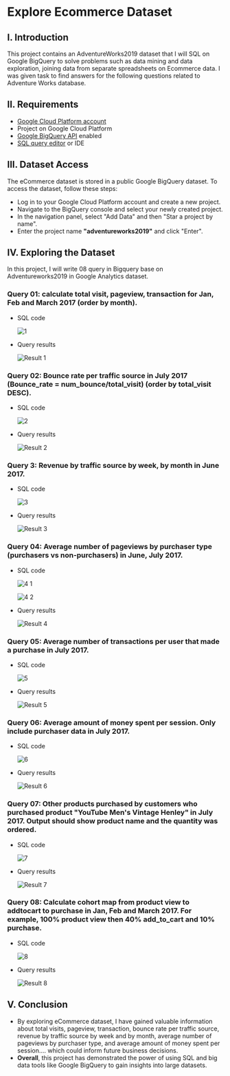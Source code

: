 # Explore Ecommerce Dataset

## **I. Introduction**

This project contains an AdventureWorks2019 dataset that I will SQL on Google BigQuery to solve problems such as data mining and data exploration, joining data from separate spreadsheets on Ecommerce data. I was given task to find answers for the following questions related to Adventure Works database.

## **II. Requirements**

- [Google Cloud Platform account](https://cloud.google.com/)
- Project on Google Cloud Platform
- [Google BigQuery API](https://cloud.google.com/bigquery/docs/enable-transfer-service#:~:text=Enable%20the%20BigQuery%20Data%20Transfer%20Service,-Before%20you%20can&text=Open%20the%20BigQuery%20Data%20Transfer,Click%20the%20ENABLE%20button.) enabled
- [SQL query editor](https://cloud.google.com/monitoring/mql/query-editor) or IDE

## **III. Dataset Access**

The eCommerce dataset is stored in a public Google BigQuery dataset. To access the dataset, follow these steps:

- Log in to your Google Cloud Platform account and create a new project.
- Navigate to the BigQuery console and select your newly created project.
- In the navigation panel, select "Add Data" and then "Star a project by name".
- Enter the project name **"adventureworks2019"** and click "Enter".

## **IV. Exploring the Dataset**

In this project, I will write 08 query in Bigquery base on Adventureworks2019 in Google Analytics dataset. 

### **Query 01: calculate total visit, pageview, transaction for Jan, Feb and March 2017 (order by month).** 

- SQL code

  ![1](https://github.com/user-attachments/assets/446dcb48-b8be-49f6-841e-55b61ca635e8) 

- Query results

  ![Result 1](https://github.com/user-attachments/assets/64c0961d-6deb-435c-9274-5367e2eb58ee)

### **Query 02: Bounce rate per traffic source in July 2017 (Bounce_rate = num_bounce/total_visit) (order by total_visit DESC).** 

- SQL code

  ![2](https://github.com/user-attachments/assets/657eca34-d8d1-4ea3-be25-6e79dd693847)

- Query results

  ![Result 2](https://github.com/user-attachments/assets/0ab8adc9-f1c3-4cea-819a-9d95a67bb763)

### **Query 3: Revenue by traffic source by week, by month in June 2017.** 

- SQL code

  ![3](https://github.com/user-attachments/assets/b89dd16a-03fc-4072-8214-63ac12f026dc)

- Query results

  ![Result 3](https://github.com/user-attachments/assets/27eb59c6-a32d-4c20-80ef-c7d11cd58cc5)

### **Query 04: Average number of pageviews by purchaser type (purchasers vs non-purchasers) in June, July 2017.**

- SQL code

  ![4 1](https://github.com/user-attachments/assets/1f0a35fa-62a8-41ac-afc4-dd8654c907b6)

  ![4 2](https://github.com/user-attachments/assets/2d97b6a3-1a19-44a2-a066-1905a9276233)

- Query results

  ![Result 4](https://github.com/user-attachments/assets/e22dfeb0-ee0d-4696-85c3-3dad6aaa28d2) 

### **Query 05: Average number of transactions per user that made a purchase in July 2017.** 

- SQL code

  ![5](https://github.com/user-attachments/assets/ba091d14-dbc2-4e5b-baec-53f12e365c59)

- Query results

  ![Result 5](https://github.com/user-attachments/assets/342e09e2-4c14-4815-9d26-2996b7a3a272)

### **Query 06: Average amount of money spent per session. Only include purchaser data in July 2017.** 

- SQL code

  ![6](https://github.com/user-attachments/assets/05af1711-4d76-4751-8cbc-8cbaf5aad002)

- Query results

  ![Result 6](https://github.com/user-attachments/assets/a6d1ed20-9597-47c3-9d08-15548e2513b9)

### **Query 07: Other products purchased by customers who purchased product "YouTube Men's Vintage Henley" in July 2017. Output should show product name and the quantity was ordered.**

- SQL code

  ![7](https://github.com/user-attachments/assets/733303a1-26e0-41de-990d-39a1ab466234)

- Query results

  ![Result 7](https://github.com/user-attachments/assets/4bdf0adf-d06e-49c1-b896-8319ce444918)

### **Query 08: Calculate cohort map from product view to addtocart to purchase in Jan, Feb and March 2017. For example, 100% product view then 40% add_to_cart and 10% purchase.**

- SQL code

  ![8](https://github.com/user-attachments/assets/a1d51135-d80f-4997-845d-d5b22f767a19)

- Query results

  ![Result 8](https://github.com/user-attachments/assets/e2ab0deb-e2db-43b4-89d1-3a180d269aae)

## **V. Conclusion**

- By exploring eCommerce dataset, I have gained valuable information about total visits, pageview, transaction, bounce rate per traffic source, revenue by traffic source by week and by month, average number of pageviews by purchaser type, and average amount of money spent per session.... which could inform future business decisions. 
- **Overall**, this project has demonstrated the power of using SQL and big data tools like Google BigQuery to gain insights into large datasets.

